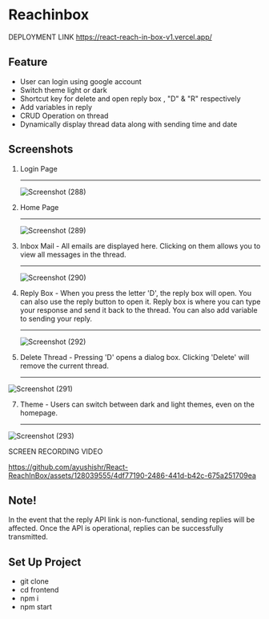 # Reachinbox
DEPLOYMENT LINK
https://react-reach-in-box-v1.vercel.app/
## Feature
- User can login using google account
- Switch theme light or dark
- Shortcut key for delete and open reply box , "D" & "R" respectively
- Add variables in reply
- CRUD Operation on thread
- Dynamically display thread data along with sending time and date

## Screenshots
1. Login Page <hr>
  
   ![Screenshot (288)](https://github.com/ayushishr/React-ReachInBox/assets/128039555/daf6cb4e-f5a2-4ae8-b00c-2c9145371e3f)

   
3. Home Page <hr>
 
   ![Screenshot (289)](https://github.com/ayushishr/React-ReachInBox/assets/128039555/613f2bd4-b7a7-49b6-b0c4-fca85ed41923)

4. Inbox Mail - All emails are displayed here. Clicking on them allows you to view all messages in the thread. <hr>
 
   ![Screenshot (290)](https://github.com/ayushishr/React-ReachInBox/assets/128039555/1f38f59b-acba-489e-9dc0-cc0df9197da4)

5. Reply Box - When you press the letter 'D', the reply box will open. You can also use the reply button to open it. Reply box is where you can type your response and send it back to the thread. You can also add variable to sending  your reply. <hr>
 
   ![Screenshot (292)](https://github.com/ayushishr/React-ReachInBox/assets/128039555/fe62a8f8-5708-4c92-9654-153cabce57a7)

6. Delete Thread - Pressing 'D' opens a dialog box. Clicking 'Delete' will remove the current thread. <hr>
 
![Screenshot (291)](https://github.com/ayushishr/React-ReachInBox/assets/128039555/9ac646f6-7619-43b8-9444-46a54e15728a)

7. Theme - Users can switch between dark and light themes, even on the homepage. <hr>

  ![Screenshot (293)](https://github.com/ayushishr/React-ReachInBox/assets/128039555/c2839d57-cd56-4114-aee9-2d5554f7d763)

  SCREEN RECORDING VIDEO
  



https://github.com/ayushishr/React-ReachInBox/assets/128039555/4df77190-2486-441d-b42c-675a251709ea


## Note!

In the event that the reply API link is non-functional, sending replies will be affected. Once the API is operational, replies can be successfully transmitted.
## Set Up Project 
- git clone 
- cd frontend
- npm i
- npm start


